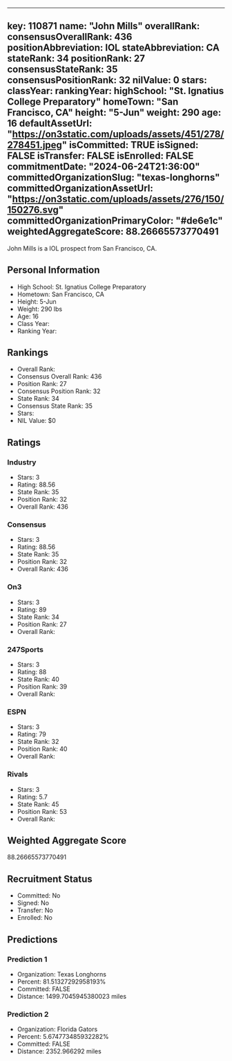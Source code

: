 ---
  key: 110871
  name: "John Mills"
  overallRank: 
  consensusOverallRank: 436
  positionAbbreviation: IOL
  stateAbbreviation: CA
  stateRank: 34
  positionRank: 27
  consensusStateRank: 35
  consensusPositionRank: 32
  nilValue: 0
  stars: 
  classYear: 
  rankingYear: 
  highSchool: "St. Ignatius College Preparatory"
  homeTown: "San Francisco, CA"
  height: "5-Jun"
  weight: 290
  age: 16
  defaultAssetUrl: "https://on3static.com/uploads/assets/451/278/278451.jpeg"
  isCommitted: TRUE
  isSigned: FALSE
  isTransfer: FALSE
  isEnrolled: FALSE
  commitmentDate: "2024-06-24T21:36:00"
  committedOrganizationSlug: "texas-longhorns"
  committedOrganizationAssetUrl: "https://on3static.com/uploads/assets/276/150/150276.svg"
  committedOrganizationPrimaryColor: "#de6e1c"
  weightedAggregateScore: 88.26665573770491
  ---
  
  John Mills is a IOL prospect from San Francisco, CA.
  
  ## Personal Information
  - High School: St. Ignatius College Preparatory
  - Hometown: San Francisco, CA
  - Height: 5-Jun
  - Weight: 290 lbs
  - Age: 16
  - Class Year: 
  - Ranking Year: 
  
  ## Rankings
  - Overall Rank: 
  - Consensus Overall Rank: 436
  - Position Rank: 27
  - Consensus Position Rank: 32
  - State Rank: 34
  - Consensus State Rank: 35
  - Stars: 
  - NIL Value: $0
  
  ## Ratings
  
  ### Industry
  - Stars: 3
  - Rating: 88.56
  - State Rank: 35
  - Position Rank: 32
  - Overall Rank: 436
  
  ### Consensus
  - Stars: 3
  - Rating: 88.56
  - State Rank: 35
  - Position Rank: 32
  - Overall Rank: 436
  
  ### On3
  - Stars: 3
  - Rating: 89
  - State Rank: 34
  - Position Rank: 27
  - Overall Rank: 
  
  ### 247Sports
  - Stars: 3
  - Rating: 88
  - State Rank: 40
  - Position Rank: 39
  - Overall Rank: 
  
  ### ESPN
  - Stars: 3
  - Rating: 79
  - State Rank: 32
  - Position Rank: 40
  - Overall Rank: 
  
  ### Rivals
  - Stars: 3
  - Rating: 5.7
  - State Rank: 45
  - Position Rank: 53
  - Overall Rank: 
  
  ## Weighted Aggregate Score
  88.26665573770491
  
  ## Recruitment Status
  - Committed: No
  - Signed: No
  - Transfer: No
  - Enrolled: No
  
  
  
  ## Predictions
  
  ### Prediction 1
  - Organization: Texas Longhorns
  - Percent: 81.51327292958193%
  - Committed: FALSE
  - Distance: 1499.7045945380023 miles
  
  ### Prediction 2
  - Organization: Florida Gators
  - Percent: 5.674773485932282%
  - Committed: FALSE
  - Distance: 2352.966292 miles
  